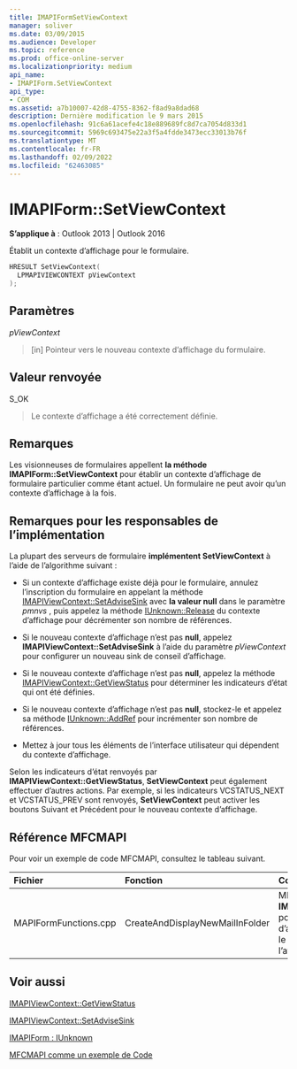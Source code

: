 ```yaml
---
title: IMAPIFormSetViewContext
manager: soliver
ms.date: 03/09/2015
ms.audience: Developer
ms.topic: reference
ms.prod: office-online-server
ms.localizationpriority: medium
api_name:
- IMAPIForm.SetViewContext
api_type:
- COM
ms.assetid: a7b10007-42d8-4755-8362-f8ad9a8dad68
description: Dernière modification le 9 mars 2015
ms.openlocfilehash: 91c6a61acefe4c18e889689fc8d7ca7054d833d1
ms.sourcegitcommit: 5969c693475e22a3f5a4fdde3473ecc33013b76f
ms.translationtype: MT
ms.contentlocale: fr-FR
ms.lasthandoff: 02/09/2022
ms.locfileid: "62463085"
---
```

# <a name="imapiformsetviewcontext"></a>IMAPIForm::SetViewContext

  
  
**S’applique à** : Outlook 2013 | Outlook 2016 
  
Établit un contexte d’affichage pour le formulaire. 
  
```cpp
HRESULT SetViewContext(
  LPMAPIVIEWCONTEXT pViewContext
);
```

## <a name="parameters"></a>Paramètres

 _pViewContext_
  
> [in] Pointeur vers le nouveau contexte d’affichage du formulaire.
    
## <a name="return-value"></a>Valeur renvoyée

S_OK 
  
> Le contexte d’affichage a été correctement définie.
    
## <a name="remarks"></a>Remarques

Les visionneuses de formulaires appellent **la méthode IMAPIForm::SetViewContext** pour établir un contexte d’affichage de formulaire particulier comme étant actuel. Un formulaire ne peut avoir qu’un contexte d’affichage à la fois. 
  
## <a name="notes-to-implementers"></a>Remarques pour les responsables de l’implémentation

La plupart des serveurs de formulaire **implémentent SetViewContext** à l’aide de l’algorithme suivant : 
  
- Si un contexte d’affichage existe déjà pour le formulaire, annulez l’inscription du formulaire en appelant la méthode [IMAPIViewContext::SetAdviseSink](imapiviewcontext-setadvisesink.md) avec **la valeur null** dans le paramètre _pmnvs_ , puis appelez la méthode [IUnknown::Release](https://msdn.microsoft.com/library/ms682317%28v=VS.85%29.aspx) du contexte d’affichage pour décrémenter son nombre de références. 
    
- Si le nouveau contexte d’affichage n’est pas **null**, appelez **IMAPIViewContext::SetAdviseSink** à l’aide du paramètre  _pViewContext_ pour configurer un nouveau sink de conseil d’affichage. 
    
- Si le nouveau contexte d’affichage n’est pas **null**, appelez la méthode [IMAPIViewContext::GetViewStatus](imapiviewcontext-getviewstatus.md) pour déterminer les indicateurs d’état qui ont été définies. 
    
- Si le nouveau contexte d’affichage n’est pas **null**, stockez-le et appelez sa méthode [IUnknown::AddRef](https://msdn.microsoft.com/library/ms691379%28VS.85%29.aspx) pour incrémenter son nombre de références. 
    
- Mettez à jour tous les éléments de l’interface utilisateur qui dépendent du contexte d’affichage. 
    
Selon les indicateurs d’état renvoyés par **IMAPIViewContext::GetViewStatus**, **SetViewContext** peut également effectuer d’autres actions. Par exemple, si les indicateurs VCSTATUS_NEXT et VCSTATUS_PREV sont renvoyés, **SetViewContext** peut activer les boutons Suivant et Précédent pour  le nouveau  contexte d’affichage. 
  
## <a name="mfcmapi-reference"></a>Référence MFCMAPI

Pour voir un exemple de code MFCMAPI, consultez le tableau suivant.
  
|**Fichier**|**Fonction**|**Commentaire**|
|:-----|:-----|:-----|
|MAPIFormFunctions.cpp  <br/> |CreateAndDisplayNewMailInFolder  <br/> |MFCMAPI utilise **la méthode IMAPIForm::SetViewContext** pour définir le contexte d’affichage de MFCMAPI sur le formulaire avant l’affichage du formulaire.  <br/> |
   
## <a name="see-also"></a>Voir aussi



[IMAPIViewContext::GetViewStatus](imapiviewcontext-getviewstatus.md)
  
[IMAPIViewContext::SetAdviseSink](imapiviewcontext-setadvisesink.md)
  
[IMAPIForm : IUnknown](imapiformiunknown.md)


[MFCMAPI comme un exemple de Code](mfcmapi-as-a-code-sample.md)

